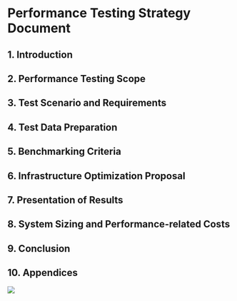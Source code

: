 # Performance Testing Strategy Document

## 1. Introduction

## 2. Performance Testing Scope

## 3. Test Scenario and Requirements

## 4. Test Data Preparation

## 5. Benchmarking Criteria

## 6. Infrastructure Optimization Proposal

## 7. Presentation of Results

## 8. System Sizing and Performance-related Costs

## 9. Conclusion

## 10. Appendices

![](../../images/Flow_of_the_Benchmark_testing.png)
